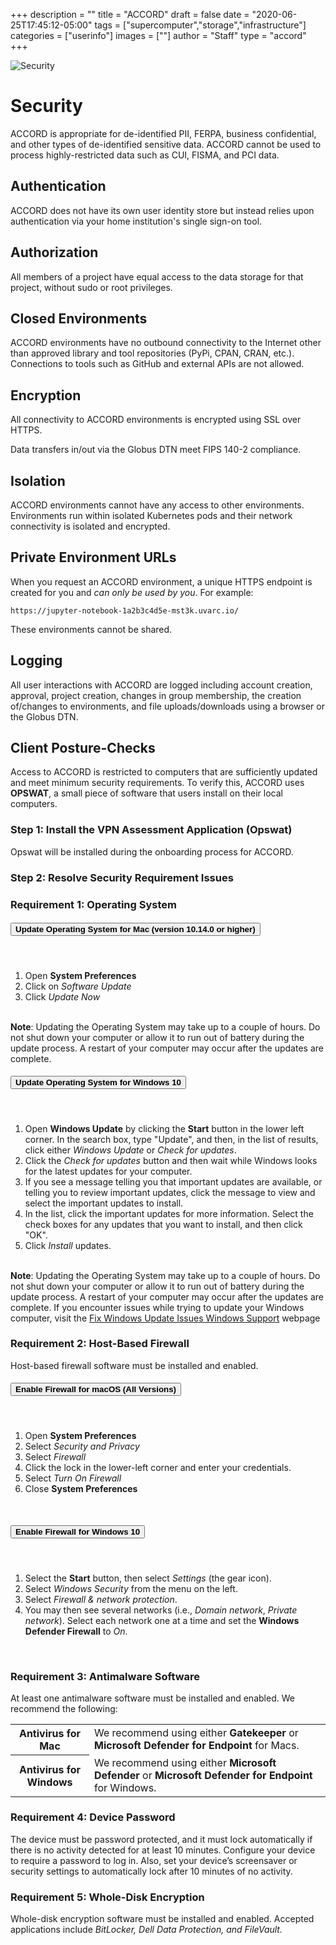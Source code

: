+++
description = ""
title = "ACCORD"
draft = false
date = "2020-06-25T17:45:12-05:00"
tags = ["supercomputer","storage","infrastructure"]
categories = ["userinfo"]
images = [""]
author = "Staff"
type = "accord"
+++

![Security](/images/accord/security.png)

# Security

ACCORD is appropriate for de-identified PII, FERPA, business confidential, and other types of de-identified sensitive data. ACCORD cannot be used to process highly-restricted data such as CUI, FISMA, and PCI data.

## Authentication

ACCORD does not have its own user identity store but instead relies upon authentication via your home institution's single sign-on tool.

## Authorization

All members of a project have equal access to the data storage for that project, without sudo or root privileges. 

## Closed Environments

ACCORD environments have no outbound connectivity to the Internet other than approved library and tool 
repositories (PyPi, CPAN, CRAN, etc.). Connections to tools such as GitHub and external APIs are not allowed.

## Encryption

All connectivity to ACCORD environments is encrypted using SSL over HTTPS. 

Data transfers in/out via the Globus DTN meet FIPS 140-2 compliance.

## Isolation

ACCORD environments cannot have any access to other environments. Environments run within isolated Kubernetes pods and their
network connectivity is isolated and encrypted.

## Private Environment URLs

When you request an ACCORD environment, a unique HTTPS endpoint is created for you and 
*can only be used by you*. For example:

    https://jupyter-notebook-1a2b3c4d5e-mst3k.uvarc.io/

These environments cannot be shared.

## Logging

All user interactions with ACCORD are logged including account creation, approval, project creation, changes in group membership, the creation of/changes to environments, and file uploads/downloads using a browser or the Globus DTN.

## Client Posture-Checks

Access to ACCORD is restricted to computers that are sufficiently updated and meet minimum security requirements. To verify this, ACCORD uses <b>OPSWAT</b>, a small piece of software that users install on their local computers.

### Step 1: Install the VPN Assessment Application (Opswat)
Opswat will be installed during the onboarding process for ACCORD.

### Step 2: Resolve Security Requirement Issues

### Requirement 1: Operating System

<div id="accordion">
  <div class="card">
    <div class="card-header" id="headingOne">
      <h5 class="mb-0">
        <button class="btn btn-link" data-toggle="collapse" data-target="#collapseOne" aria-expanded="false" aria-controls="collapseOne">
          <b>Update Operating System for Mac (version 10.14.0 or higher)</b>
        </button>
      </h5>
    </div>
    <div id="collapseOne" class="collapse" aria-labelledby="headingOne" data-parent="#accordion">
      <div class="card-body">
        <br>
        <ol>
          <li>Open <b>System Preferences</b></li>
          <li>Click on <i>Software Update</i></li>
          <li>Click <i>Update Now</i></li>
        </ol>
        <br>
        <b>Note</b>: Updating the Operating System may take up to a couple of hours. Do not shut down your computer or allow it to run out of battery during the update process. A restart of your computer may occur after the updates are complete.
        <br>
      </div>
    </div>
  </div>
  <div class="card">
    <div class="card-header" id="headingTwo">
      <h5 class="mb-0">
        <button class="btn btn-link collapsed" data-toggle="collapse" data-target="#collapseTwo" aria-expanded="false" aria-controls="collapseTwo">
          <b>Update Operating System for Windows 10</b>
        </button>
      </h5>
    </div>
    <div id="collapseTwo" class="collapse" aria-labelledby="headingTwo" data-parent="#accordion">
      <div class="card-body">
        <br>
        <ol>
          <li>Open <b>Windows Update</b> by clicking the <b>Start</b> button in the lower left corner. In the search box, type "Update", and then, in the list of results, click either <i>Windows Update</i> or <i>Check for updates</i>.</li>
          <li>Click the <i>Check for updates</i> button and then wait while Windows looks for the latest updates for your computer.</li>
          <li>If you see a message telling you that important updates are available, or telling you to review important updates, click the message to view and select the important updates to install.</li>
          <li>In the list, click the important updates for more information. Select the check boxes for any updates that you want to install, and then click "OK".</li>
          <li>Click <i>Install</i> updates.</li>
        </ol>
        <br>
        <b>Note</b>: Updating the Operating System may take up to a couple of hours. Do not shut down your computer or allow it to run out of battery during the update process. A restart of your computer may occur after the updates are complete. If you encounter issues while trying to update your Windows computer, visit the <a href="https://support.microsoft.com/en-us/sbs/windows/fix-windows-update-errors-18b693b5-7818-5825-8a7e-2a4a37d6d787?ui=en-US&rs=en-US&ad=US">Fix Windows Update Issues Windows Support</a> webpage
        <br>
      </div>
    </div>
  </div>
</div>

### Requirement 2: Host-Based Firewall
Host-based firewall software must be installed and enabled.

<div id="accordion">
  <div class="card">
    <div class="card-header" id="headingThree">
      <h5 class="mb-0">
        <button class="btn btn-link" data-toggle="collapse" data-target="#collapseThree" aria-expanded="false" aria-controls="collapseThree">
          <b>Enable Firewall for macOS (All Versions)</b>
        </button>
      </h5>
    </div>
    <div id="collapseThree" class="collapse" aria-labelledby="headingThree" data-parent="#accordion">
      <div class="card-body">
        <br>
        <ol>
          <li>Open <b>System Preferences</b></li>
          <li>Select <i>Security and Privacy</i></li>
          <li>Select <i>Firewall</i></li>
          <li>Click the lock in the lower-left corner and enter your credentials.</li>
          <li>Select <i>Turn On Firewall</i></li>
          <li>Close <b>System Preferences</b></li>
        </ol>
        <br>
      </div>
    </div>
  </div>
  <div class="card">
    <div class="card-header" id="headingFour">
      <h5 class="mb-0">
        <button class="btn btn-link collapsed" data-toggle="collapse" data-target="#collapseFour" aria-expanded="false" aria-controls="collapseFour">
          <b>Enable Firewall for Windows 10</b>
        </button>
      </h5>
    </div>
    <div id="collapseFour" class="collapse" aria-labelledby="headingFour" data-parent="#accordion">
      <div class="card-body">
        <br>
        <ol>
          <li>Select the <b>Start</b> button, then select <i>Settings</i> (the gear icon).</li>
          <li>Select <i>Windows Security</i> from the menu on the left.</li>
          <li>Select <i>Firewall & network protection</i>.</li>
          <li>You may then see several networks (i.e., <i>Domain network</i>, <i>Private network</i>). Select each network one at a time and set the <b>Windows Defender Firewall</b> to <i>On</i>.</li>
        </ol>
        <br>
      </div>
    </div>
  </div>
</div>

### Requirement 3: Antimalware Software
At least one antimalware software must be installed and enabled. We recommend the following:

<table class="table table-striped">
  <tbody>
    <tr>
                <th scope="row" style="width:25%;font-weight:bold;">Antivirus for Mac</th>
                        <td>
                                We recommend using either <b>Gatekeeper</b> or <b>Microsoft Defender for Endpoint</b> for Macs.
                        </td>
                </tr>
                <tr>
                <th scope="row" style="width:25%;font-weight:bold;">Antivirus for Windows</th>
                        <td>
                                We recommend using either <b>Microsoft Defender</b> or <b>Microsoft Defender for Endpoint</b> for Windows.
                        </td>
                </tr>
        </tbody>
</table>

### Requirement 4: Device Password
The device must be password protected, and it must lock automatically if there is no activity detected for at least 10 minutes. Configure your device to require a password to log in. Also, set your device’s screensaver or security settings to automatically lock after 10 minutes of no activity.

### Requirement 5: Whole-Disk Encryption

Whole-disk encryption software must be installed and enabled. Accepted applications include <i>BitLocker</it>, <i>Dell Data Protection</i>, and <i>FileVault</i>.

